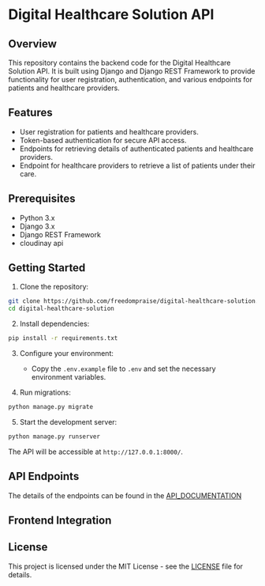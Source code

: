 # Digital Healthcare Solution API

## Overview

This repository contains the backend code for the Digital Healthcare Solution API. It is built using Django and Django REST Framework to provide functionality for user registration, authentication, and various endpoints for patients and healthcare providers.

## Features

- User registration for patients and healthcare providers.
- Token-based authentication for secure API access.
- Endpoints for retrieving details of authenticated patients and healthcare providers.
- Endpoint for healthcare providers to retrieve a list of patients under their care.

## Prerequisites

- Python 3.x
- Django 3.x
- Django REST Framework
- cloudinay api

## Getting Started

1. Clone the repository:

```bash
git clone https://github.com/freedompraise/digital-healthcare-solution.git
cd digital-healthcare-solution
```

2. Install dependencies:

```bash
pip install -r requirements.txt
```

3. Configure your environment:

   - Copy the `.env.example` file to `.env` and set the necessary environment variables.

4. Run migrations:

```bash
python manage.py migrate
```

5. Start the development server:

```bash
python manage.py runserver
```

The API will be accessible at `http://127.0.0.1:8000/`.

## API Endpoints

The details of the endpoints can be found in the [API_DOCUMENTATION](/api_docs.md)

## Frontend Integration

## License

This project is licensed under the MIT License - see the [LICENSE](LICENSE) file for details.
